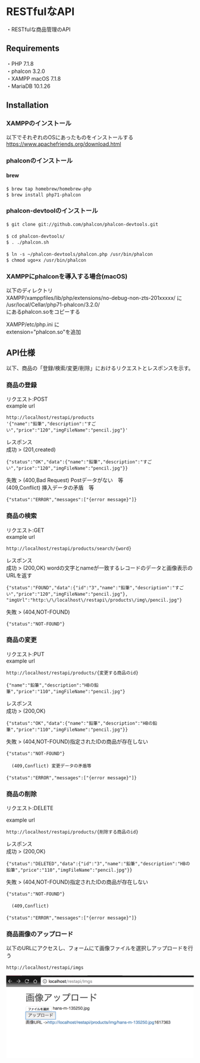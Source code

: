 # RESTfulなAPI

・RESTfulな商品管理のAPI

## Requirements


・PHP      7.1.8  
・phalcon  3.2.0  
・XAMPP    macOS 7.1.8  
・MariaDB  10.1.26  


## Installation
### XAMPPのインストール
以下でそれぞれのOSにあったものをインストールする  
https://www.apachefriends.org/download.html  

### phalconのインストール

#### brew  


    $ brew tap homebrew/homebrew-php  
    $ brew install php71-phalcon  


### phalcon-devtoolのインストール


    $ git clone git://github.com/phalcon/phalcon-devtools.git  

    $ cd phalcon-devtools/  
    $ . ./phalcon.sh  

    $ ln -s ~/phalcon-devtools/phalcon.php /usr/bin/phalcon  
    $ chmod ugo+x /usr/bin/phalcon  


### XAMPPにphalconを導入する場合(macOS)

以下のディレクトリ  
XAMPP/xamppfiles/lib/php/extensions/no-debug-non-zts-201xxxxx/ に  
/usr/local/Cellar/php71-phalcon/3.2.0/  
にあるphalcon.soをコピーする  

XAMPP/etc/php.ini に  
extension="phalcon.so"を追加  


## API仕様

以下、商品の「登録/検索/変更/削除」におけるリクエストとレスポンスを示す。  



### 商品の登録
リクエスト:POST  
example url  

    http://localhost/restapi/products
    '{"name":"鉛筆","description":"すごい","price":"120","imgFileName":"pencil.jpg"}'


レスポンス  
成功 > (201,created)  

    {"status":"OK","data":{"name":"鉛筆","description":"すごい","price":"120","imgFileName":"pencil.jpg"}}


失敗 > (400,Bad Request) Postデータがない　等  
      (409,Conflict)  挿入データの矛盾　等  

    {"status":"ERROR","messages":["{error message}"]}



### 商品の検索
リクエスト:GET  
example url  

    http://localhost/restapi/products/search/{word}  


レスポンス  
成功 > (200,OK) wordの文字とnameが一致するレコードのデータと画像表示のURLを返す  



    {"status":"FOUND","data":{"id":"3","name":"鉛筆","description":"すごい","price":"120","imgFileName":"pencil.jpg"},
    "imgUrl":"http:\/\/localhost\/restapi\/products\/img\/pencil.jpg"}


失敗 > (404,NOT-FOUND)  

    {"status":"NOT-FOUND"}



### 商品の変更
リクエスト:PUT  
example url  

    http://localhost/restapi/products/{変更する商品のid}  

    {"name":"鉛筆","description":"HBの鉛筆","price":"110","imgFileName":"pencil.jpg"}


レスポンス  
成功 > (200,OK)

    {"status":"OK","data":{"name":"鉛筆","description":"HBの鉛筆","price":"110","imgFileName":"pencil.jpg"}}


失敗 > (404,NOT-FOUND)指定されたIDの商品が存在しない

    {"status":"NOT-FOUND"}

      (409,Conflict) 変更データの矛盾等

    {"status":"ERROR","messages":["{error message}"]}



### 商品の削除
リクエスト:DELETE  

example url  

    http://localhost/restapi/products/{削除する商品のid}  

レスポンス  
成功 > (200,OK)

    {"status":"DELETED","data":{"id":"3","name":"鉛筆","description":"HBの鉛筆","price":"110","imgFileName":"pencil.jpg"}}


失敗 > (404,NOT-FOUND)指定されたIDの商品が存在しない

    {"status":"NOT-FOUND"}

      (409,Conflict)

    {"status":"ERROR","messages":["{error message}"]}


### 商品画像のアップロード

  以下のURLにアクセスし、フォームにて画像ファイルを選択しアップロードを行う

    http://localhost/restapi/imgs  

  ![画像アップロードページ](https://github.com/N-takumi/Task1_RESTfulAPI/blob/master/description_IMG/upload.png)
